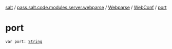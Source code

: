 [salt](../../../index.md) / [pass.salt.code.modules.server.webparse](../../index.md) / [Webparse](../index.md) / [WebConf](index.md) / [port](./port.md)

# port

`var port: `[`String`](https://kotlinlang.org/api/latest/jvm/stdlib/kotlin/-string/index.html)